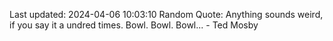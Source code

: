 Last updated: 2024-04-06 10:03:10
Random Quote: Anything sounds weird, if you say it a  undred times. Bowl. Bowl. Bowl... - Ted Mosby